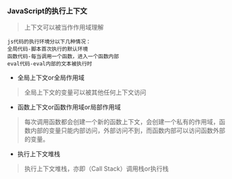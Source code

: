 ### JavaScript的执行上下文

>上下文可以被当作作用域理解

```
js代码的执行环境分以下几种情况：
全局代码-脚本首次执行的默认环境
函数代码-每当调用一个函数，进入一个函数内部
eval代码-eval内部的文本被执行时
```

* 全局上下文or全局作用域
>全局上下文的变量可以被其他任何上下文访问

* 函数上下文or函数作用域or局部作用域
>每次调用函数都会创建一个新的函数上下文，会创建一个私有的作用域，函数内部的变量只能内部访问，外部访问不到，而函数内部可以访问函数外部的变量。

* 执行上下文堆栈
>执行上下文堆栈，亦即（Call Stack）调用栈or执行栈